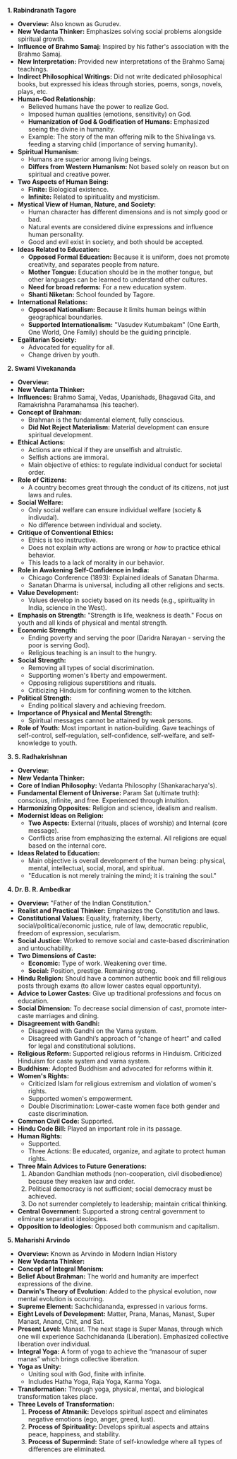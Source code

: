 **1. Rabindranath Tagore**

- **Overview:** Also known as Gurudev.
- **New Vedanta Thinker:** Emphasizes solving social problems alongside spiritual growth.
- **Influence of Brahmo Samaj:** Inspired by his father's association with the Brahmo Samaj.
- **New Interpretation:** Provided new interpretations of the Brahmo Samaj teachings.
- **Indirect Philosophical Writings:** Did not write dedicated philosophical books, but expressed his ideas through stories, poems, songs, novels, plays, etc.
- **Human-God Relationship:**
  - Believed humans have the power to realize God.
  - Imposed human qualities (emotions, sensitivity) on God.
  - **Humanization of God & Godification of Humans:** Emphasized seeing the divine in humanity.
  - Example: The story of the man offering milk to the Shivalinga vs. feeding a starving child (importance of serving humanity).
- **Spiritual Humanism:**
  - Humans are superior among living beings.
  - **Differs from Western Humanism:** Not based solely on reason but on spiritual and creative power.
- **Two Aspects of Human Being:**
  - **Finite:** Biological existence.
  - **Infinite:** Related to spirituality and mysticism.
- **Mystical View of Human, Nature, and Society:**
  - Human character has different dimensions and is not simply good or bad.
  - Natural events are considered divine expressions and influence human personality.
  - Good and evil exist in society, and both should be accepted.
- **Ideas Related to Education:**
  - **Opposed Formal Education:** Because it is uniform, does not promote creativity, and separates people from nature.
  - **Mother Tongue:** Education should be in the mother tongue, but other languages can be learned to understand other cultures.
  - **Need for broad reforms:** For a new education system.
  - **Shanti Niketan:** School founded by Tagore.
- **International Relations:**
  - **Opposed Nationalism:** Because it limits human beings within geographical boundaries.
  - **Supported Internationalism:** "Vasudev Kutumbakam" (One Earth, One World, One Family) should be the guiding principle.
- **Egalitarian Society:**
  - Advocated for equality for all.
  - Change driven by youth.

**2. Swami Vivekananda**

- **Overview:**
- **New Vedanta Thinker:**
- **Influences:** Brahmo Samaj, Vedas, Upanishads, Bhagavad Gita, and Ramakrishna Paramahamsa (his teacher).
- **Concept of Brahman:**
  - Brahman is the fundamental element, fully conscious.
  - **Did Not Reject Materialism:** Material development can ensure spiritual development.
- **Ethical Actions:**
  - Actions are ethical if they are unselfish and altruistic.
  - Selfish actions are immoral.
  - Main objective of ethics: to regulate individual conduct for societal order.
- **Role of Citizens:**
  - A country becomes great through the conduct of its citizens, not just laws and rules.
- **Social Welfare:**
  - Only social welfare can ensure individual welfare (society & indivudal).
  - No difference between individual and society.
- **Critique of Conventional Ethics:**
  - Ethics is too instructive.
  - Does not explain _why_ actions are wrong or _how_ to practice ethical behavior.
  - This leads to a lack of morality in our behavior.
- **Role in Awakening Self-Confidence in India:**
  - Chicago Conference (1893): Explained ideals of Sanatan Dharma.
  - Sanatan Dharma is universal, including all other religions and sects.
- **Value Development:**
  - Values develop in society based on its needs (e.g., spirituality in India, science in the West).
- **Emphasis on Strength:** "Strength is life, weakness is death." Focus on youth and all kinds of physical and mental strength.
- **Economic Strength:**
  - Ending poverty and serving the poor (Daridra Narayan - serving the poor is serving God).
  - Religious teaching is an insult to the hungry.
- **Social Strength:**
  - Removing all types of social discrimination.
  - Supporting women's liberty and empowerment.
  - Opposing religious superstitions and rituals.
  - Criticizing Hinduism for confining women to the kitchen.
- **Political Strength:**
  - Ending political slavery and achieving freedom.
- **Importance of Physical and Mental Strength:**
  - Spiritual messages cannot be attained by weak persons.
- **Role of Youth:** Most important in nation-building. Gave teachings of self-control, self-regulation, self-confidence, self-welfare, and self-knowledge to youth.

**3. S. Radhakrishnan**

- **Overview:**
- **New Vedanta Thinker:**
- **Core of Indian Philosophy:** Vedanta Philosophy (Shankaracharya's).
- **Fundamental Element of Universe:** Param Sat (ultimate truth): conscious, infinite, and free. Experienced through intuition.
- **Harmonizing Opposites:** Religion and science, idealism and realism.
- **Modernist Ideas on Religion:**
  - **Two Aspects:** External (rituals, places of worship) and Internal (core message).
  - Conflicts arise from emphasizing the external. All religions are equal based on the internal core.
- **Ideas Related to Education:**
  - Main objective is overall development of the human being: physical, mental, intellectual, social, moral, and spiritual.
  - "Education is not merely training the mind; it is training the soul."

**4. Dr. B. R. Ambedkar**

- **Overview:** "Father of the Indian Constitution."
- **Realist and Practical Thinker:** Emphasizes the Constitution and laws.
- **Constitutional Values:** Equality, fraternity, liberty, social/political/economic justice, rule of law, democratic republic, freedom of expression, secularism.
- **Social Justice:** Worked to remove social and caste-based discrimination and untouchability.
- **Two Dimensions of Caste:**
  - **Economic:** Type of work. Weakening over time.
  - **Social:** Position, prestige. Remaining strong.
- **Hindu Religion:** Should have a common authentic book and fill religious posts through exams (to allow lower castes equal opportunity).
- **Advice to Lower Castes:** Give up traditional professions and focus on education.
- **Social Dimension:** To decrease social dimension of cast, promote inter-caste marriages and dining.
- **Disagreement with Gandhi:**
  - Disagreed with Gandhi on the Varna system.
  - Disagreed with Gandhi’s approach of “change of heart” and called for legal and constitutional solutions.
- **Religious Reform:** Supported religious reforms in Hinduism. Criticized Hinduism for caste system and varna system.
- **Buddhism:** Adopted Buddhism and advocated for reforms within it.
- **Women's Rights:**
  - Criticized Islam for religious extremism and violation of women's rights.
  - Supported women's empowerment.
  - Double Discrimination: Lower-caste women face both gender and caste discrimination.
- **Common Civil Code:** Supported.
- **Hindu Code Bill:** Played an important role in its passage.
- **Human Rights:**
  - Supported.
  - Three Actions: Be educated, organize, and agitate to protect human rights.
- **Three Main Advices to Future Generations:**
  1. Abandon Gandhian methods (non-cooperation, civil disobedience) because they weaken law and order.
  2. Political democracy is not sufficient; social democracy must be achieved.
  3. Do not surrender completely to leadership; maintain critical thinking.
- **Central Government:** Supported a strong central government to eliminate separatist ideologies.
- **Opposition to Ideologies:** Opposed both communism and capitalism.

**5. Maharishi Arvindo**

- **Overview:** Known as Arvindo in Modern Indian History
- **New Vedanta Thinker:**
- **Concept of Integral Monism:**
- **Belief About Brahman:** The world and humanity are imperfect expressions of the divine.
- **Darwin's Theory of Evolution:** Added to the physical evolution, now mental evolution is occurring.
- **Supreme Element:** Sachchidananda, expressed in various forms.
- **Eight Levels of Development:** Matter, Prana, Manas, Manast, Super Manast, Anand, Chit, and Sat.
- **Present Level:** Manast. The next stage is Super Manas, through which one will experience Sachchidananda (Liberation). Emphasized collective liberation over individual.
- **Integral Yoga:** A form of yoga to achieve the “manasour of super manas” which brings collective liberation.
- **Yoga as Unity:**
  - Uniting soul with God, finite with infinite.
  - Includes Hatha Yoga, Raja Yoga, Karma Yoga.
- **Transformation:** Through yoga, physical, mental, and biological transformation takes place.
- **Three Levels of Transformation:**
  1. **Process of Atmanik:** Develops spiritual aspect and eliminates negative emotions (ego, anger, greed, lust).
  2. **Process of Spirituality:** Develops spiritual aspects and attains peace, happiness, and stability.
  3. **Process of Supermind:** State of self-knowledge where all types of differences are eliminated.
